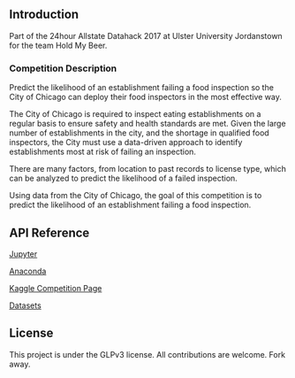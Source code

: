## Introduction

Part of the 24hour Allstate Datahack 2017 at Ulster University Jordanstown for the team Hold My Beer.


### Competition Description  

Predict the likelihood of an establishment failing a food inspection so the City of Chicago can deploy their food inspectors in the most effective way.

The City of Chicago is required to inspect eating establishments on a regular basis to ensure safety and health standards are met. Given the large number of establishments in the city, and the shortage in qualified food inspectors, the City must use a data-driven approach to identify establishments most at risk of failing an inspection.

There are many factors, from location to past records to license type, which can be analyzed to predict the likelihood of a failed inspection.

Using data from the City of Chicago, the goal of this competition is to predict the likelihood of an establishment failing a food inspection.


## API Reference

[Jupyter](http://jupyter.org/)

[Anaconda](https://www.anaconda.com/)

[Kaggle Competition Page](https://www.kaggle.com/c/uuj-data-hack-2017)

[Datasets](http://www.city-data.com/)

## License

This project is under the GLPv3 license. All contributions are welcome. Fork away.  
